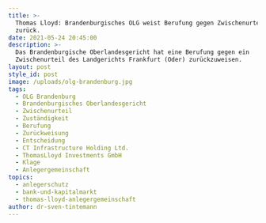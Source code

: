 ```yaml
---
title: >-
  Thomas Lloyd: Brandenburgisches OLG weist Berufung gegen Zwischenurteil
  zurück.
date: 2021-05-24 20:45:00
description: >-
  Das Brandenburgische Oberlandesgericht hat eine Berufung gegen ein
  Zwischenurteil des Landgerichts Frankfurt (Oder) zurückzuweisen.
layout: post
style_id: post
image: /uploads/olg-brandenburg.jpg
tags:
  - OLG Brandenburg
  - Brandenburgisches Oberlandesgericht
  - Zwischenurteil
  - Zuständigkeit
  - Berufung
  - Zurückweisung
  - Entscheidung
  - CT Infrastructure Holding Ltd.
  - ThomasLloyd Investments GmbH
  - Klage
  - Anlegergemeinschaft
topics:
  - anlegerschutz
  - bank-und-kapitalmarkt
  - thomas-lloyd-anlegergemeinschaft
author: dr-sven-tintemann
---
```

